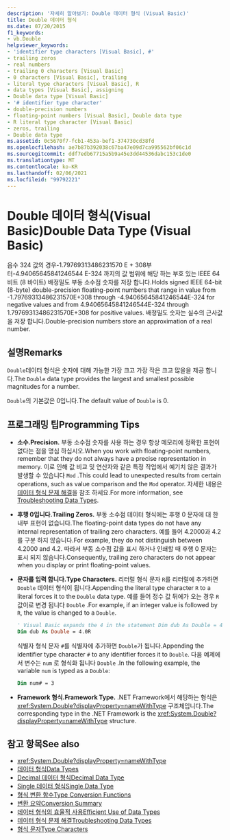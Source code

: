 ```yaml
---
description: '자세히 알아보기: Double 데이터 형식 (Visual Basic)'
title: Double 데이터 형식
ms.date: 07/20/2015
f1_keywords:
- vb.Double
helpviewer_keywords:
- 'identifier type characters [Visual Basic], #'
- trailing zeros
- real numbers
- trailing 0 characters [Visual Basic]
- 0 characters [Visual Basic], trailing
- literal type characters [Visual Basic], R
- data types [Visual Basic], assigning
- Double data type [Visual Basic]
- '# identifier type character'
- double-precision numbers
- floating-point numbers [Visual Basic], Double data type
- R literal type character [Visual Basic]
- zeros, trailing
- Double data type
ms.assetid: 0c5670f7-fcb1-453a-bef1-374730cd38fd
ms.openlocfilehash: ae7b87b392038c67ba47e09d7ca995562bf06c1d
ms.sourcegitcommit: ddf7edb67715a5b9a45e3dd44536dabc153c1de0
ms.translationtype: MT
ms.contentlocale: ko-KR
ms.lasthandoff: 02/06/2021
ms.locfileid: "99792221"
---
```

# <a name="double-data-type-visual-basic"></a><span data-ttu-id="4cbc2-103">Double 데이터 형식(Visual Basic)</span><span class="sxs-lookup"><span data-stu-id="4cbc2-103">Double Data Type (Visual Basic)</span></span>

<span data-ttu-id="4cbc2-104">음수 324 값의 경우-1.79769313486231570 E + 308부터-4.94065645841246544 E-324 까지의 값 범위에 해당 하는 부호 있는 IEEE 64 비트 (8 바이트) 배정밀도 부동 소수점 숫자를 저장 합니다.</span><span class="sxs-lookup"><span data-stu-id="4cbc2-104">Holds signed IEEE 64-bit (8-byte) double-precision floating-point numbers that range in value from -1.79769313486231570E+308 through -4.94065645841246544E-324 for negative values and from 4.94065645841246544E-324 through 1.79769313486231570E+308 for positive values.</span></span> <span data-ttu-id="4cbc2-105">배정밀도 숫자는 실수의 근사값을 저장 합니다.</span><span class="sxs-lookup"><span data-stu-id="4cbc2-105">Double-precision numbers store an approximation of a real number.</span></span>

## <a name="remarks"></a><span data-ttu-id="4cbc2-106">설명</span><span class="sxs-lookup"><span data-stu-id="4cbc2-106">Remarks</span></span>

<span data-ttu-id="4cbc2-107">`Double`데이터 형식은 숫자에 대해 가능한 가장 크고 가장 작은 크고 많을을 제공 합니다.</span><span class="sxs-lookup"><span data-stu-id="4cbc2-107">The `Double` data type provides the largest and smallest possible magnitudes for a number.</span></span>

<span data-ttu-id="4cbc2-108">`Double`의 기본값은 0입니다.</span><span class="sxs-lookup"><span data-stu-id="4cbc2-108">The default value of `Double` is 0.</span></span>

## <a name="programming-tips"></a><span data-ttu-id="4cbc2-109">프로그래밍 팁</span><span class="sxs-lookup"><span data-stu-id="4cbc2-109">Programming Tips</span></span>

- <span data-ttu-id="4cbc2-110">**소수.**</span><span class="sxs-lookup"><span data-stu-id="4cbc2-110">**Precision.**</span></span> <span data-ttu-id="4cbc2-111">부동 소수점 숫자를 사용 하는 경우 항상 메모리에 정확한 표현이 없다는 점을 명심 하십시오.</span><span class="sxs-lookup"><span data-stu-id="4cbc2-111">When you work with floating-point numbers, remember that they do not always have a precise representation in memory.</span></span> <span data-ttu-id="4cbc2-112">이로 인해 값 비교 및 연산자와 같은 특정 작업에서 예기치 않은 결과가 발생할 수 있습니다 `Mod` .</span><span class="sxs-lookup"><span data-stu-id="4cbc2-112">This could lead to unexpected results from certain operations, such as value comparison and the `Mod` operator.</span></span> <span data-ttu-id="4cbc2-113">자세한 내용은 [데이터 형식 문제 해결](../../programming-guide/language-features/data-types/troubleshooting-data-types.md)을 참조 하세요.</span><span class="sxs-lookup"><span data-stu-id="4cbc2-113">For more information, see [Troubleshooting Data Types](../../programming-guide/language-features/data-types/troubleshooting-data-types.md).</span></span>

- <span data-ttu-id="4cbc2-114">**후행 0입니다.**</span><span class="sxs-lookup"><span data-stu-id="4cbc2-114">**Trailing Zeros.**</span></span> <span data-ttu-id="4cbc2-115">부동 소수점 데이터 형식에는 후행 0 문자에 대 한 내부 표현이 없습니다.</span><span class="sxs-lookup"><span data-stu-id="4cbc2-115">The floating-point data types do not have any internal representation of trailing zero characters.</span></span> <span data-ttu-id="4cbc2-116">예를 들어 4.2000과 4.2를 구분 하지 않습니다.</span><span class="sxs-lookup"><span data-stu-id="4cbc2-116">For example, they do not distinguish between 4.2000 and 4.2.</span></span> <span data-ttu-id="4cbc2-117">따라서 부동 소수점 값을 표시 하거나 인쇄할 때 후행 0 문자는 표시 되지 않습니다.</span><span class="sxs-lookup"><span data-stu-id="4cbc2-117">Consequently, trailing zero characters do not appear when you display or print floating-point values.</span></span>

- <span data-ttu-id="4cbc2-118">**문자를 입력 합니다.**</span><span class="sxs-lookup"><span data-stu-id="4cbc2-118">**Type Characters.**</span></span> <span data-ttu-id="4cbc2-119">리터럴 형식 문자 `R`를 리터럴에 추가하면 `Double` 데이터 형식이 됩니다.</span><span class="sxs-lookup"><span data-stu-id="4cbc2-119">Appending the literal type character `R` to a literal forces it to the `Double` data type.</span></span> <span data-ttu-id="4cbc2-120">예를 들어 정수 값 뒤에가 오는 경우 `R` 값이로 변경 됩니다 `Double` .</span><span class="sxs-lookup"><span data-stu-id="4cbc2-120">For example, if an integer value is followed by `R`, the value is changed to a `Double`.</span></span>

  ```vb
  ' Visual Basic expands the 4 in the statement Dim dub As Double = 4R to 4.0:
  Dim dub As Double = 4.0R
  ```

  <span data-ttu-id="4cbc2-121">식별자 형식 문자 `#`를 식별자에 추가하면 `Double`가 됩니다.</span><span class="sxs-lookup"><span data-stu-id="4cbc2-121">Appending the identifier type character `#` to any identifier forces it to `Double`.</span></span> <span data-ttu-id="4cbc2-122">다음 예제에서 변수는 `num` 로 형식화 됩니다 `Double` .</span><span class="sxs-lookup"><span data-stu-id="4cbc2-122">In the following example, the variable `num` is typed as a `Double`:</span></span>

  ```vb
  Dim num# = 3
  ```

- <span data-ttu-id="4cbc2-123">**Framework 형식.**</span><span class="sxs-lookup"><span data-stu-id="4cbc2-123">**Framework Type.**</span></span> <span data-ttu-id="4cbc2-124">.NET Framework에서 해당하는 형식은 <xref:System.Double?displayProperty=nameWithType> 구조체입니다.</span><span class="sxs-lookup"><span data-stu-id="4cbc2-124">The corresponding type in the .NET Framework is the <xref:System.Double?displayProperty=nameWithType> structure.</span></span>

## <a name="see-also"></a><span data-ttu-id="4cbc2-125">참고 항목</span><span class="sxs-lookup"><span data-stu-id="4cbc2-125">See also</span></span>

- <xref:System.Double?displayProperty=nameWithType>
- [<span data-ttu-id="4cbc2-126">데이터 형식</span><span class="sxs-lookup"><span data-stu-id="4cbc2-126">Data Types</span></span>](index.md)
- [<span data-ttu-id="4cbc2-127">Decimal 데이터 형식</span><span class="sxs-lookup"><span data-stu-id="4cbc2-127">Decimal Data Type</span></span>](decimal-data-type.md)
- [<span data-ttu-id="4cbc2-128">Single 데이터 형식</span><span class="sxs-lookup"><span data-stu-id="4cbc2-128">Single Data Type</span></span>](single-data-type.md)
- [<span data-ttu-id="4cbc2-129">형식 변환 함수</span><span class="sxs-lookup"><span data-stu-id="4cbc2-129">Type Conversion Functions</span></span>](../functions/type-conversion-functions.md)
- [<span data-ttu-id="4cbc2-130">변환 요약</span><span class="sxs-lookup"><span data-stu-id="4cbc2-130">Conversion Summary</span></span>](../keywords/conversion-summary.md)
- [<span data-ttu-id="4cbc2-131">데이터 형식의 효율적 사용</span><span class="sxs-lookup"><span data-stu-id="4cbc2-131">Efficient Use of Data Types</span></span>](../../programming-guide/language-features/data-types/efficient-use-of-data-types.md)
- [<span data-ttu-id="4cbc2-132">데이터 형식 문제 해결</span><span class="sxs-lookup"><span data-stu-id="4cbc2-132">Troubleshooting Data Types</span></span>](../../programming-guide/language-features/data-types/troubleshooting-data-types.md)
- [<span data-ttu-id="4cbc2-133">형식 문자</span><span class="sxs-lookup"><span data-stu-id="4cbc2-133">Type Characters</span></span>](../../programming-guide/language-features/data-types/type-characters.md)
